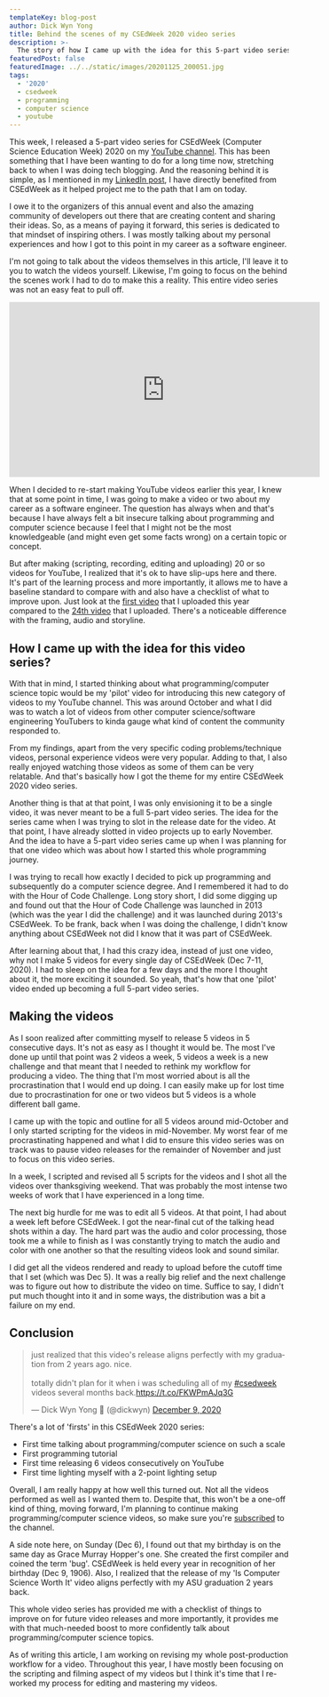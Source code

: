```yaml
---
templateKey: blog-post
author: Dick Wyn Yong
title: Behind the scenes of my CSEdWeek 2020 video series
description: >-
  The story of how I came up with the idea for this 5-part video series and also some reflecting thoughts about the experience of producing the videos.
featuredPost: false
featuredImage: ../../static/images/20201125_200051.jpg
tags:
  - '2020'
  - csedweek
  - programming
  - computer science
  - youtube
---
```


This week, I released a 5-part video series for CSEdWeek (Computer Science Education Week) 2020 on my [YouTube channel](https://youtube.com/dickwyn). This has been something that I have been wanting to do for a long time now, stretching back to when I was doing tech blogging. And the reasoning behind it is simple, as I mentioned in my [LinkedIn post](https://www.linkedin.com/posts/dickwyn_how-i-started-programming-activity-6741732601083641857-YogF), I have directly benefited from CSEdWeek as it helped project me to the path that I am on today.

I owe it to the organizers of this annual event and also the amazing community of developers out there that are creating content and sharing their ideas. So, as a means of paying it forward, this series is dedicated to that mindset of inspiring others. I was mostly talking about my personal experiences and how I got to this point in my career as a software engineer.

I'm not going to talk about the videos themselves in this article, I'll leave it to you to watch the videos yourself. Likewise, I'm going to focus on the behind the scenes work I had to do to make this a reality. This entire video series was not an easy feat to pull off.

<iframe width="560" height="315" src="https://www.youtube.com/embed/videoseries?list=PL9s9Nme1ZC44dKJ2Zf-53LUxQsbcvg2jw" frameborder="0" allow="accelerometer; autoplay; clipboard-write; encrypted-media; gyroscope; picture-in-picture" allowfullscreen></iframe>

When I decided to re-start making YouTube videos earlier this year, I knew that at some point in time, I was going to make a video or two about my career as a software engineer. The question has always when and that's because I have always felt a bit insecure talking about programming and computer science because I feel that I might not be the most knowledgeable (and might even get some facts wrong) on a certain topic or concept.

But after making (scripting, recording, editing and uploading) 20 or so videos for YouTube, I realized that it's ok to have slip-ups here and there. It's part of the learning process and more importantly, it allows me to have a baseline standard to compare with and also have a checklist of what to improve upon. Just look at the [first video](https://youtu.be/FWWR2YjR7SQ) that I uploaded this year compared to the [24th video](https://youtu.be/Yc53Yg2xY6Y) that I uploaded. There's a noticeable difference with the framing, audio and storyline.

## How I came up with the idea for this video series?

With that in mind, I started thinking about what programming/computer science topic would be my 'pilot' video for introducing this new category of videos to my YouTube channel. This was around October and what I did was to watch a lot of videos from other computer science/software engineering YouTubers to kinda gauge what kind of content the community responded to.

From my findings, apart from the very specific coding problems/technique videos, personal experience videos were very popular. Adding to that, I also really enjoyed watching those videos as some of them can be very relatable. And that's basically how I got the theme for my entire CSEdWeek 2020 video series.

Another thing is that at that point, I was only envisioning it to be a single video, it was never meant to be a full 5-part video series. The idea for the series came when I was trying to slot in the release date for the video. At that point, I have already slotted in video projects up to early November. And the idea to have a 5-part video series came up when I was planning for that one video which was about how I started this whole programming journey.

I was trying to recall how exactly I decided to pick up programming and subsequently do a computer science degree. And I remembered it had to do with the Hour of Code Challenge. Long story short, I did some digging up and found out that the Hour of Code Challenge was launched in 2013 (which was the year I did the challenge) and it was launched during 2013's CSEdWeek. To be frank, back when I was doing the challenge, I didn't know anything about CSEdWeek not did I know that it was part of CSEdWeek.

After learning about that, I had this crazy idea, instead of just one video, why not I make 5 videos for every single day of CSEdWeek (Dec 7-11, 2020). I had to sleep on the idea for a few days and the more I thought about it, the more exciting it sounded. So yeah, that's how that one 'pilot' video ended up becoming a full 5-part video series.

## Making the videos

As I soon realized after committing myself to release 5 videos in 5 consecutive days. It's not as easy as I thought it would be. The most I've done up until that point was 2 videos a week, 5 videos a week is a new challenge and that meant that I needed to rethink my workflow for producing a video. The thing that I'm most worried about is all the procrastination that I would end up doing. I can easily make up for lost time due to procrastination for one or two videos but 5 videos is a whole different ball game.

I came up with the topic and outline for all 5 videos around mid-October and I only started scripting for the videos in mid-November. My worst fear of me procrastinating happened and what I did to ensure this video series was on track was to pause video releases for the remainder of November and just to focus on this video series.

In a week, I scripted and revised all 5 scripts for the videos and I shot all the videos over thanksgiving weekend. That was probably the most intense two weeks of work that I have experienced in a long time.

The next big hurdle for me was to edit all 5 videos. At that point, I had about a week left before CSEdWeek. I got the near-final cut of the talking head shots within a day. The hard part was the audio and color processing, those took me a while to finish as I was constantly trying to match the audio and color with one another so that the resulting videos look and sound similar.

I did get all the videos rendered and ready to upload before the cutoff time that I set (which was Dec 5). It was a really big relief and the next challenge was to figure out how to distribute the video on time. Suffice to say, I didn't put much thought into it and in some ways, the distribution was a bit a failure on my end.

## Conclusion

<blockquote class="twitter-tweet"><p lang="en" dir="ltr">just realized that this video&#39;s release aligns perfectly with my graduation from 2 years ago. nice.<br><br>totally didn&#39;t plan for it when i was scheduling all of my <a href="https://twitter.com/hashtag/csedweek?src=hash&amp;ref_src=twsrc%5Etfw">#csedweek</a> videos several months back.<a href="https://t.co/FKWPmAJq3G">https://t.co/FKWPmAJq3G</a></p>&mdash; Dick Wyn Yong 🏁 (@dickwyn) <a href="https://twitter.com/dickwyn/status/1336708241837846530?ref_src=twsrc%5Etfw">December 9, 2020</a></blockquote> <script async src="https://platform.twitter.com/widgets.js" charset="utf-8"></script>

There's a lot of 'firsts' in this CSEdWeek 2020 series:

- First time talking about programming/computer science on such a scale
- First programming tutorial
- First time releasing 6 videos consecutively on YouTube
- First time lighting myself with a 2-point lighting setup

Overall, I am really happy at how well this turned out. Not all the videos performed as well as I wanted them to. Despite that, this won't be a one-off kind of thing, moving forward, I'm planning to continue making programming/computer science videos, so make sure you're [subscribed](https://youtube.com/dickwyn) to the channel.

A side note here, on Sunday (Dec 6), I found out that my birthday is on the same day as Grace Murray Hopper's one. She created the first compiler and coined the term 'bug'. CSEdWeek is held every year in recognition of her birthday (Dec 9, 1906). Also, I realized that the release of my 'Is Computer Science Worth It' video aligns perfectly with my ASU graduation 2 years back.

This whole video series has provided me with a checklist of things to improve on for future video releases and more importantly, it provides me with that much-needed boost to more confidently talk about programming/computer science topics.

As of writing this article, I am working on revising my whole post-production workflow for a video. Throughout this year, I have mostly been focusing on the scripting and filming aspect of my videos but I think it's time that I re-worked my process for editing and mastering my videos.

